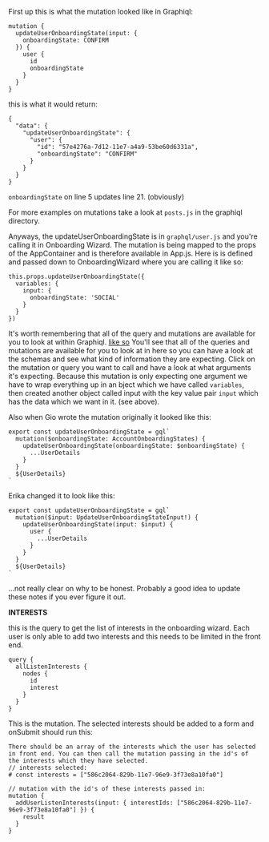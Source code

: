 First up this is what the mutation looked like in Graphiql:
```
mutation {
  updateUserOnboardingState(input: {
    onboardingState: CONFIRM
  }) {
    user {
      id
      onboardingState
    }
  }
}
```
this is what it would return:
```
{
  "data": {
    "updateUserOnboardingState": {
      "user": {
        "id": "57e4276a-7d12-11e7-a4a9-53be60d6331a",
        "onboardingState": "CONFIRM"
      }
    }
  }
}
```

`onboardingState` on line 5 updates line 21. (obviously)

For more examples on mutations take a look at `posts.js` in the graphiql directory.

Anyways, the updateUserOnboardingState is in `graphql/user.js` and you're calling it in Onboarding Wizard. The mutation is being mapped to the props of the AppContainer and is therefore available in App.js. Here is is defined and passed down to OnboardingWizard where you are calling it like so:
```
this.props.updateUserOnboardingState({
  variables: {
    input: {
      onboardingState: 'SOCIAL'
    }
  }
})
```

It's worth remembering that all of the query and mutations are available for you to look at within Graphiql. [like so](./graphql-screenshot-1.png) You'll see that all of the queries and mutations are available for you to look at in here so you can have a look at the schemas and see what kind of information they are expecting. Click on the mutation or query you want to call and have a look at what arguments it's expecting. Because this mutation is only expecting one argument we have to wrap everything up in an bject which we have called `variables`, then created another object called input with the key value pair `input` which has the data which we want in it. (see above).

Also when Gio wrote the mutation originally it looked like this:
```
export const updateUserOnboardingState = gql`
  mutation($onboardingState: AccountOnboardingStates) {
    updateUserOnboardingState(onboardingState: $onboardingState) {
      ...UserDetails
    }
  }
  ${UserDetails}
`
```

Erika changed it to look like this:

```
export const updateUserOnboardingState = gql`
  mutation($input: UpdateUserOnboardingStateInput!) {
    updateUserOnboardingState(input: $input) {
      user {
        ...UserDetails
      }
    }
  }
  ${UserDetails}
`
```

...not really clear on why to be honest. Probably a good idea to update these notes if you ever figure it out.


********INTERESTS********

this is the query to get the list of interests in the onboarding wizard. Each user is only able to add two interests and this needs to be limited in the front end.
```
query {
  allListenInterests {
    nodes {
      id
      interest
    }
  }
}
```

This is the mutation. The selected interests should be added to a form and onSubmit should run this:

```
There should be an array of the interests which the user has selected in front end. You can then call the mutation passing in the id's of the interests which they have selected.
// interests selected:
# const interests = ["586c2064-829b-11e7-96e9-3f73e8a10fa0"]

// mutation with the id's of these interests passed in:
mutation {
  addUserListenInterests(input: { interestIds: ["586c2064-829b-11e7-96e9-3f73e8a10fa0"] }) {
    result
  }
}
```
